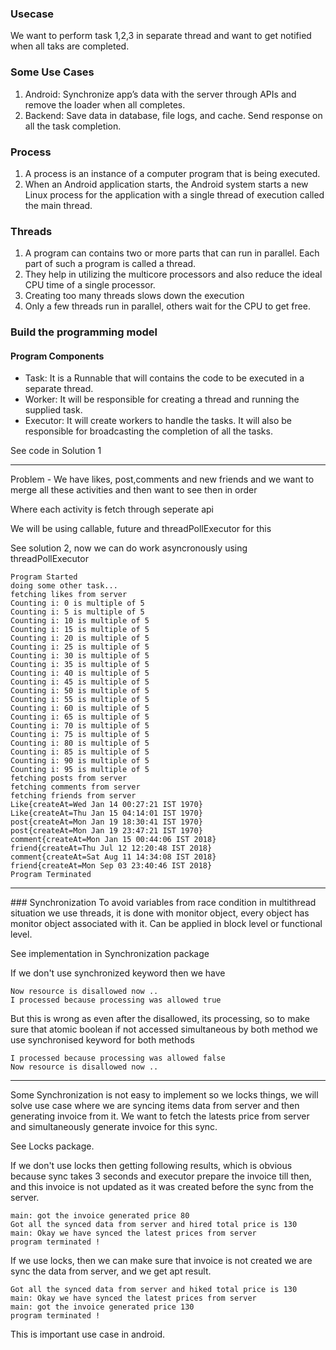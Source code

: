 ### Usecase

We want to perform task 1,2,3 in separate thread and want to get notified when all taks are completed.

### Some Use Cases
1. Android: Synchronize app’s data with the server through APIs and remove the loader when all completes.
2. Backend: Save data in database, file logs, and cache. Send response on all the task completion.


### Process
1. A process is an instance of a computer program that is being executed.
2. When an Android application starts, the Android system starts a new Linux process for the application with a single thread of execution called the main thread.

### Threads
1. A program can contains two or more parts that can run in parallel. Each part of such a program is called a thread.
2. They help in utilizing the multicore processors and also reduce the ideal CPU time of a single processor.
3. Creating too many threads slows down the execution
4. Only a few threads run in parallel, others wait for the CPU to get free.


### Build the programming model
#### Program Components
- Task: It is a Runnable that will contains the code to be executed in a separate thread.
- Worker: It will be responsible for creating a thread and running the supplied task.
- Executor: It will create workers to handle the tasks. It will also be responsible for broadcasting the completion of all the tasks.


See code in Solution 1

<hr>

Problem - We have likes, post,comments and new friends and we want to merge all these activities and then want to see then in order

Where each activity is fetch through seperate api

We will be using callable, future and threadPollExecutor for this

See solution 2, now we can do work asyncronously using threadPollExecutor


```
Program Started
doing some other task...
fetching likes from server
Counting i: 0 is multiple of 5
Counting i: 5 is multiple of 5
Counting i: 10 is multiple of 5
Counting i: 15 is multiple of 5
Counting i: 20 is multiple of 5
Counting i: 25 is multiple of 5
Counting i: 30 is multiple of 5
Counting i: 35 is multiple of 5
Counting i: 40 is multiple of 5
Counting i: 45 is multiple of 5
Counting i: 50 is multiple of 5
Counting i: 55 is multiple of 5
Counting i: 60 is multiple of 5
Counting i: 65 is multiple of 5
Counting i: 70 is multiple of 5
Counting i: 75 is multiple of 5
Counting i: 80 is multiple of 5
Counting i: 85 is multiple of 5
Counting i: 90 is multiple of 5
Counting i: 95 is multiple of 5
fetching posts from server
fetching comments from server
fetching friends from server
Like{createAt=Wed Jan 14 00:27:21 IST 1970}
Like{createAt=Thu Jan 15 04:14:01 IST 1970}
post{createAt=Mon Jan 19 18:30:41 IST 1970}
post{createAt=Mon Jan 19 23:47:21 IST 1970}
comment{createAt=Mon Jan 15 00:44:06 IST 2018}
friend{createAt=Thu Jul 12 12:20:48 IST 2018}
comment{createAt=Sat Aug 11 14:34:08 IST 2018}
friend{createAt=Mon Sep 03 23:40:46 IST 2018}
Program Terminated

```

<hr>
### Synchronization
To avoid variables from race condition in multithread situation we use threads, it is done with monitor object, 
every object has monitor object associated with it. Can be applied in block level or functional level. 
 
See implementation in Synchronization package

If we don't use synchronized keyword then we have
```
Now resource is disallowed now ..
I processed because processing was allowed true
```
But this is wrong as even after the disallowed, its processing, so to make
sure that atomic boolean if not accessed simultaneous by both method 
we use synchronised keyword for both methods

```
I processed because processing was allowed false
Now resource is disallowed now ..
```


<hr>

Some Synchronization is not easy to implement so we locks things, we will solve use case where we are syncing items data from server and then generating invoice from it.
We want to fetch the latests price from server and simultaneously generate invoice for this sync.

See Locks package.

If we don't use locks then getting following results, which is obvious
because sync takes 3 seconds and executor prepare the invoice till then, and this invoice is not updated as it
was created before the sync from the server.
```
main: got the invoice generated price 80
Got all the synced data from server and hired total price is 130
main: Okay we have synced the latest prices from server
program terminated !
```
If we use locks, then we can make sure that invoice is not created we are sync the data from server, and we get apt result.
```
Got all the synced data from server and hiked total price is 130
main: Okay we have synced the latest prices from server
main: got the invoice generated price 130
program terminated !
```

This is important use case in android.



